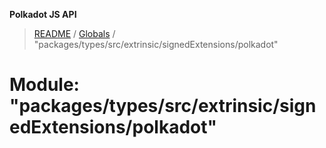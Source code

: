 **Polkadot JS API**

> [README](../README.md) / [Globals](../globals.md) / "packages/types/src/extrinsic/signedExtensions/polkadot"

# Module: "packages/types/src/extrinsic/signedExtensions/polkadot"
